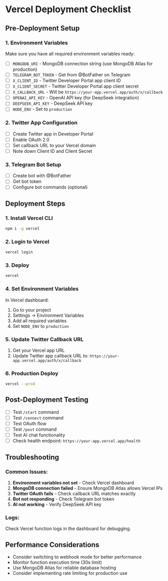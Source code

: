 # Vercel Deployment Checklist

## Pre-Deployment Setup

### 1. Environment Variables
Make sure you have all required environment variables ready:

- [ ] `MONGODB_URI` - MongoDB connection string (use MongoDB Atlas for production)
- [ ] `TELEGRAM_BOT_TOKEN` - Get from @BotFather on Telegram
- [ ] `X_CLIENT_ID` - Twitter Developer Portal app client ID
- [ ] `X_CLIENT_SECRET` - Twitter Developer Portal app client secret
- [ ] `X_CALLBACK_URL` - Will be `https://your-app.vercel.app/auth/x/callback`
- [ ] `OPENAI_API_KEY` - OpenAI API key (for DeepSeek integration)
- [ ] `DEEPSEEK_API_KEY` - DeepSeek API key
- [ ] `NODE_ENV` - Set to `production`

### 2. Twitter App Configuration
- [ ] Create Twitter app in Developer Portal
- [ ] Enable OAuth 2.0
- [ ] Set callback URL to your Vercel domain
- [ ] Note down Client ID and Client Secret

### 3. Telegram Bot Setup
- [ ] Create bot with @BotFather
- [ ] Get bot token
- [ ] Configure bot commands (optional)

## Deployment Steps

### 1. Install Vercel CLI
```bash
npm i -g vercel
```

### 2. Login to Vercel
```bash
vercel login
```

### 3. Deploy
```bash
vercel
```

### 4. Set Environment Variables
In Vercel dashboard:
1. Go to your project
2. Settings → Environment Variables
3. Add all required variables
4. Set `NODE_ENV` to `production`

### 5. Update Twitter Callback URL
1. Get your Vercel app URL
2. Update Twitter app callback URL to: `https://your-app.vercel.app/auth/x/callback`

### 6. Production Deploy
```bash
vercel --prod
```

## Post-Deployment Testing

- [ ] Test `/start` command
- [ ] Test `/connect` command
- [ ] Test OAuth flow
- [ ] Test `/post` command
- [ ] Test AI chat functionality
- [ ] Check health endpoint: `https://your-app.vercel.app/health`

## Troubleshooting

### Common Issues:
1. **Environment variables not set** - Check Vercel dashboard
2. **MongoDB connection failed** - Ensure MongoDB Atlas allows Vercel IPs
3. **Twitter OAuth fails** - Check callback URL matches exactly
4. **Bot not responding** - Check Telegram bot token
5. **AI not working** - Verify DeepSeek API key

### Logs:
Check Vercel function logs in the dashboard for debugging.

## Performance Considerations

- Consider switching to webhook mode for better performance
- Monitor function execution time (30s limit)
- Use MongoDB Atlas for reliable database hosting
- Consider implementing rate limiting for production use
